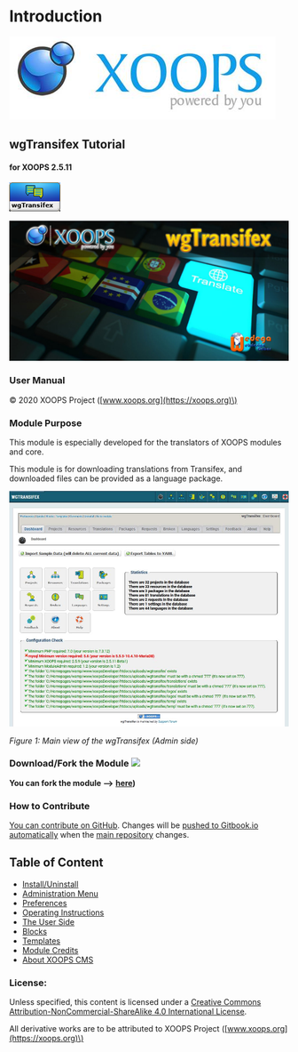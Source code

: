 # Introduction

![](.gitbook/assets/logoxoops.jpg)

## wgTransifex Tutorial

#### for XOOPS 2.5.11

![](.gitbook/assets/logomodule.png)

![](.gitbook/assets/wgtransifex.jpg)

### User Manual

© 2020 XOOPS Project \([www.xoops.org](https://xoops.org)\)

### Module Purpose

This module is especially developed for the translators of XOOPS modules and core.
 
This module is for downloading translations from Transifex, and downloaded files can be provided as a language package.

![](.gitbook/assets/2dashboard.jpg)

_Figure 1: Main view of the wgTransifex \(Admin side\)_

### Download/Fork the Module ![](https://xoops.org/images/forkit.png)

**You can fork the module --&gt;** [**here**](https://github.com/XoopsModules25x/wgtransifex)**\)**

### How to Contribute

[You can contribute on GitHub](https://github.com/XoopsDocs/wgtransifex-tutorial). 
Changes will be [pushed to Gitbook.io automatically](https://app.gitbook.com/@xoops/s/wgtransifex-module-tutorial/@activity) 
when the [main repository](https://github.com/XoopsDocs/wgtransifex-tutorial) changes.

## Table of Content

* [Install/Uninstall](1install.md)
* [Administration Menu](2administration/)
* [Preferences](3preferences.md)
* [Operating Instructions](4operations.md)
* [The User Side](5userside.md)
* [Blocks](6blocks.md)
* [Templates](7templates.md)
* [Module Credits](9credits.md)
* [About XOOPS CMS](10aboutxoops.md)

### License:

  
Unless specified, this content is licensed under a [Creative Commons Attribution-NonCommercial-ShareAlike 4.0 International License](http://creativecommons.org/licenses/by-nc-sa/4.0/).

All derivative works are to be attributed to XOOPS Project \([www.xoops.org](https://xoops.org)\)

